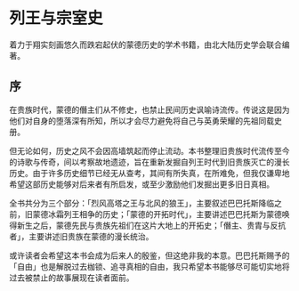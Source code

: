 # 列王与宗室史

着力于翔实刻画悠久而跌宕起伏的蒙德历史的学术书籍，由北大陆历史学会联合编著。

## 序

在贵族时代，蒙德的僭主们从不修史，也禁止民间历史讽喻诗流传。传说这是因为他们对自身的堕落深有所知，所以才会尽力避免将自己与英勇荣耀的先祖同载史册。

但无论如何，历史之风不会因高墙筑起而停止流动。本书整理旧贵族时代流传至今的诗歌与传奇，间以考察故地遗迹，旨在重新发掘自列王时代到旧贵族灭亡的漫长历史。由于许多历史细节已经无从查考，其间有所失真，在所难免，但我仅谦卑地希望这部历史能够对后来者有所启发，或至少激励他们发掘出更多旧日真相。

全书共分为三个部分：「烈风高塔之王与北风的狼王」，主要叙述巴巴托斯降临之前，旧蒙德冰霜列王相争的历史；「蒙德的开拓时代」，主要讲述巴巴托斯为蒙德唤得新生之后，蒙德先民与贵族先祖们在这片大地上的开拓史；「僭主、贵胄与反抗者」，主要讲述旧贵族在蒙德的漫长统治。

或许读者会希望这本书会成为后来人的殷鉴，但这绝非我的本意。巴巴托斯赐予的「自由」也是解脱过去枷锁、追寻真相的自由，我只希望本书能够尽可能切实地将过去被禁止的故事展现在读者面前。